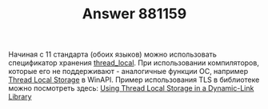 ﻿---
title: "Answer 881159"
se.owner.user_id: 240512
se.owner.display_name: "MSDN.WhiteKnight"
se.owner.link: "https://ru.stackoverflow.com/users/240512/msdn-whiteknight"
se.answer_id: 881159
se.question_id: 881151
se.post_type: answer
se.score: 3
se.is_accepted: True
---
<p>Начиная с 11 стандарта (обоих языков) можно использовать спецификатор хранения <a href="https://en.cppreference.com/w/c/thread/thread_local" rel="nofollow noreferrer">thread_local</a>. При использовании компиляторов, которые его не поддерживают - аналогичные функции ОС, например <a href="https://docs.microsoft.com/en-us/windows/desktop/procthread/using-thread-local-storage" rel="nofollow noreferrer">Thread Local Storage</a> в WinAPI. Пример использования TLS в библиотеке можно посмотреть здесь: <a href="https://docs.microsoft.com/ru-ru/windows/desktop/Dlls/using-thread-local-storage-in-a-dynamic-link-library" rel="nofollow noreferrer">Using Thread Local Storage in a Dynamic-Link Library</a> </p>
